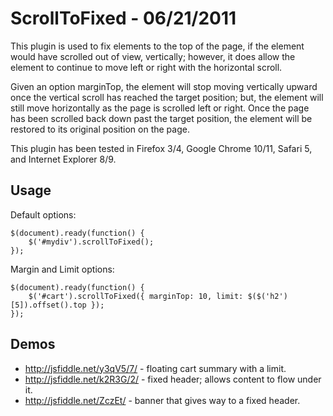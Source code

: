 ScrollToFixed - 06/21/2011
==========================

This plugin is used to fix elements to the top of the page, if the element
would have scrolled out of view, vertically; however, it does allow the
element to continue to move left or right with the horizontal scroll.

Given an option marginTop, the element will stop moving vertically upward
once the vertical scroll has reached the target position; but, the
element will still move horizontally as the page is scrolled left or right.
Once the page has been scrolled back down past the target position, the
element will be restored to its original position on the page.

This plugin has been tested in Firefox 3/4, Google Chrome 10/11, Safari 5,
and Internet Explorer 8/9.

## Usage ##

Default options:

    $(document).ready(function() {
        $('#mydiv').scrollToFixed();
    });

Margin and Limit options:

    $(document).ready(function() {
        $('#cart').scrollToFixed({ marginTop: 10, limit: $($('h2')[5]).offset().top });
    });

## Demos ##

* http://jsfiddle.net/y3qV5/7/ - floating cart summary with a limit.
* http://jsfiddle.net/k2R3G/2/ - fixed header; allows content to flow under it.
* http://jsfiddle.net/ZczEt/ - banner that gives way to a fixed header.
